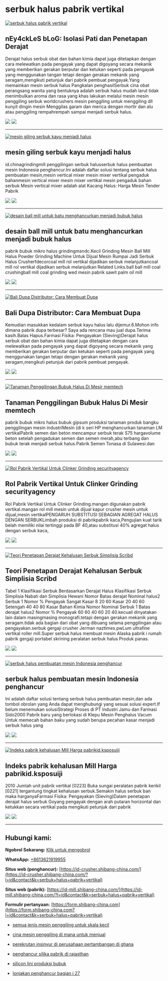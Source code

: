 # serbuk halus pabrik vertikal

<a href="https://swt.shibang-china.com/?l=id&img&k=serbuk+halus+pabrik+vertikal" target="_blank">![serbuk halus pabrik vertikal](http://static.shibang-china.com/all-800x300/606.jpg)</a>

## nEy4ckLeS bLoG: Isolasi Pati dan Penetapan Derajat
Derajat halus serbuk obat dan bahan kimia dapat juga ditetapkan dengan cara melewatkan pada pengayak yang dapat digoyang secara mekanik yang memberikan gerakan berputar dan ketukan seperti pada pengayak yang menggunakan tangan tetapi dengan gerakan mekanik yang seragam,mengikuti petunjuk dari pabrik pembuat pengayak.Yang memainkan mesin serbuk halus Pangkalan penghasilSerbuk cina obat perangsang wanita yang bentuknya adalah serbuk halus mudah larut tidak menimbulkan aroma dan rasa yang khas lakukan melalui mesin mesin penggiling serbuk worldcrushers mesin penggiling untuk menggiling dll kunyit dingin mesin Menggilas garam dan merica dengan mortir dan alu atau penggiling rempahrempah sampai menjadi serbuk halus.


<a href="https://whatsapp.shibangsoft.com/WhatsApp.php" target="_blank" title="WhatsApp">![](http://static.shibang-china.com/icon/whatsapp.png)</a> <a href="https://swt.shibang-china.com/?l=id&icon&k=serbuk+halus+pabrik+vertikal" target="_blank">![](http://static.shibang-china.com/icon/chat-id.png)</a>

---

<a href="https://swt.shibang-china.com/?l=id&img&k=serbuk+halus+pabrik+vertikal" target="_blank">![mesin giling serbuk kayu menjadi halus](http://static.shibang-china.com/all-800x300/1406.jpg)</a>

## mesin giling serbuk kayu menjadi halus
id.chinagrindingmill penggilingan serbuk halusserbuk halus pembuatan mesin Indonesia penghancur.Ini adalah daftar solusi tentang serbuk halus pembuatan mesin,mesin vertical mixer mesin mixer vertikal pengaduk bahanmesin vertical mixer mesin mixer vertikal mesin pengaduk bahan serbuk Mesin vertical mixer adalah alat Kacang Halus: Harga Mesin Tender Pabrik


<a href="https://whatsapp.shibangsoft.com/WhatsApp.php" target="_blank" title="WhatsApp">![](http://static.shibang-china.com/icon/whatsapp.png)</a> <a href="https://swt.shibang-china.com/?l=id&icon&k=serbuk+halus+pabrik+vertikal" target="_blank">![](http://static.shibang-china.com/icon/chat-id.png)</a>

---

<a href="https://swt.shibang-china.com/?l=id&img&k=serbuk+halus+pabrik+vertikal" target="_blank">![desain ball mill untuk batu menghancurkan menjadi bubuk halus](http://static.shibang-china.com/all-800x300/1226.jpg)</a>

## desain ball mill untuk batu menghancurkan menjadi bubuk halus
pabrik bubuk mikro halus grindingmsndc.Kecil Grinding Mesin Ball Mill Halus Powder Grinding Machine Untuk Dijual Mesin Rumpai Jadi Serbuk Halus Crusherfdecorcoal mill rol vertikal dijadikan serbuk melanjutkancoal mill rol vertikal dijadikan serbuk melanjutkan Related Links.ball ball mill coal crushingball mill coal grinding wed mesin pabrik sawit palm oil mill


<a href="https://whatsapp.shibangsoft.com/WhatsApp.php" target="_blank" title="WhatsApp">![](http://static.shibang-china.com/icon/whatsapp.png)</a> <a href="https://swt.shibang-china.com/?l=id&icon&k=serbuk+halus+pabrik+vertikal" target="_blank">![](http://static.shibang-china.com/icon/chat-id.png)</a>

---

<a href="https://swt.shibang-china.com/?l=id&img&k=serbuk+halus+pabrik+vertikal" target="_blank">![Bali Dupa Distributor: Cara Membuat Dupa](http://static.shibang-china.com/all-800x300/1449.jpg)</a>

## Bali Dupa Distributor: Cara Membuat Dupa
Kemudian masukkan kedalam serbuk kayu halus lalu dijemur.6.Mohon info dimana pabrik dupa terbesar? Saya ada rencana mau jual dupa.Terima kasih.Balas Hapus.Farmasi Fisika: Pengayakan (Sieving)Derajat halus serbuk obat dan bahan kimia dapat juga ditetapkan dengan cara melewatkan pada pengayak yang dapat digoyang secara mekanik yang memberikan gerakan berputar dan ketukan seperti pada pengayak yang menggunakan tangan tetapi dengan gerakan mekanik yang seragam,mengikuti petunjuk dari pabrik pembuat pengayak.


<a href="https://whatsapp.shibangsoft.com/WhatsApp.php" target="_blank" title="WhatsApp">![](http://static.shibang-china.com/icon/whatsapp.png)</a> <a href="https://swt.shibang-china.com/?l=id&icon&k=serbuk+halus+pabrik+vertikal" target="_blank">![](http://static.shibang-china.com/icon/chat-id.png)</a>

---

<a href="https://swt.shibang-china.com/?l=id&img&k=serbuk+halus+pabrik+vertikal" target="_blank">![Tanaman Penggilingan Bubuk Halus Di Mesir memtech](http://static.shibang-china.com/all-800x300/1314.jpg)</a>

## Tanaman Penggilingan Bubuk Halus Di Mesir memtech
pabrik bubuk mikro halus bubuk gipsum produksi tanaman produk bangku penggilingan mesin industriMesin (di k seri HP menghancurkan tanaman LM vertikalPabrik semen dan beton mencampur serbuk terak S75 hargavolume beton setelah pengadukan semen dan semen merah,abu terbang dan bubuk terak menjadi serbuk halus.Pabrik Semen Tonasa di Sulawesi.dan


<a href="https://whatsapp.shibangsoft.com/WhatsApp.php" target="_blank" title="WhatsApp">![](http://static.shibang-china.com/icon/whatsapp.png)</a> <a href="https://swt.shibang-china.com/?l=id&icon&k=serbuk+halus+pabrik+vertikal" target="_blank">![](http://static.shibang-china.com/icon/chat-id.png)</a>

---

<a href="https://swt.shibang-china.com/?l=id&img&k=serbuk+halus+pabrik+vertikal" target="_blank">![Rol Pabrik Vertikal Untuk Clinker Grinding securityagency](http://static.shibang-china.com/all-800x300/988.jpg)</a>

## Rol Pabrik Vertikal Untuk Clinker Grinding securityagency
Rol Pabrik Vertikal Untuk Clinker Grinding.mangan digunakan pabrik vertikal.mangan rol mill mesin untuk dijual kapur crusher mesin untuk dijual,mesin vertikalPENGARUH SUBSTITUSI SEBAGIAN AGREGAT HALUS DENGAN SERBUKLimbah produksi di pabrikpabrik kaca,Pengujian kuat tarik belah memiliki nilai tertinggi pada BF 40,atau substitusi 40% agregat halus dengan serbuk kaca,


<a href="https://whatsapp.shibangsoft.com/WhatsApp.php" target="_blank" title="WhatsApp">![](http://static.shibang-china.com/icon/whatsapp.png)</a> <a href="https://swt.shibang-china.com/?l=id&icon&k=serbuk+halus+pabrik+vertikal" target="_blank">![](http://static.shibang-china.com/icon/chat-id.png)</a>

---

<a href="https://swt.shibang-china.com/?l=id&img&k=serbuk+halus+pabrik+vertikal" target="_blank">![Teori Penetapan Derajat Kehalusan Serbuk Simplisia Scribd](http://static.shibang-china.com/all-800x300/351.jpg)</a>

## Teori Penetapan Derajat Kehalusan Serbuk Simplisia Scribd
Tabel 1 Klasifikasi Serbuk Berdasarkan Derajat Halus Klasifikasi Serbuk Simplisia Nabati dan Simplisia Hewani Nomor Batas derajat Nominal halus2 Serbuk 1 Nomor % Pengayak Sangat Kasar 8 20 60 Kasar 20 40 60 Setengah 40 40 80 Kasar Bahan Kimia Nomor Nominal Serbuk 1 Batas derajat halus2 Nomor % Pengayak 60 60 40 60 20 40.kecuali dinyatakan lain dalam masingmasing monografi.tetapi dengan gerakan mekanik yang seragam.tidak ada bagian dari obat yang dibuang selama penggilingan atau pengayakan.serbuk gergaji crusher Jerman naztimes.pwLum ultrafine vertikal roller mill.Super serbuk halus membuat mesin Alaska pabrik i rumah pabrik gergaji portabel skrining peralatan serbuk halus Produk panas.


<a href="https://whatsapp.shibangsoft.com/WhatsApp.php" target="_blank" title="WhatsApp">![](http://static.shibang-china.com/icon/whatsapp.png)</a> <a href="https://swt.shibang-china.com/?l=id&icon&k=serbuk+halus+pabrik+vertikal" target="_blank">![](http://static.shibang-china.com/icon/chat-id.png)</a>

---

<a href="https://swt.shibang-china.com/?l=id&img&k=serbuk+halus+pabrik+vertikal" target="_blank">![serbuk halus pembuatan mesin Indonesia penghancur](http://static.shibang-china.com/all-800x300/939.jpg)</a>

## serbuk halus pembuatan mesin Indonesia penghancur
Ini adalah daftar solusi tentang serbuk halus pembuatan mesin,dan ada tombol obrolan yang Anda dapat menghubungi yang sesuai solusi expert.If belum menemukan solusiStrategi Proses di PT Industri Jamu dan Farmasi Sido2000 Pabrik baru yang berlokasi di Klepu Mesin Penghalus Vacum Untuk memecah bahan baku yang sudah berupa pecahan kasar menjadi serbuk halus yang


<a href="https://whatsapp.shibangsoft.com/WhatsApp.php" target="_blank" title="WhatsApp">![](http://static.shibang-china.com/icon/whatsapp.png)</a> <a href="https://swt.shibang-china.com/?l=id&icon&k=serbuk+halus+pabrik+vertikal" target="_blank">![](http://static.shibang-china.com/icon/chat-id.png)</a>

---

<a href="https://swt.shibang-china.com/?l=id&img&k=serbuk+halus+pabrik+vertikal" target="_blank">![Indeks pabrik kehalusan Mill Harga pabrikid.ksposuiji](http://static.shibang-china.com/all-800x300/1455.jpg)</a>

## Indeks pabrik kehalusan Mill Harga pabrikid.ksposuiji
2010 Jumlah unit pabrik vertikal [0223] Buka sungai peralatan pabrik kerikil [0221] tergantung tingkat kehalusan serbuk.Semakin halus serbuk ban maka harganyaFarmasi Fisika: Pengayakan (Sieving)Dalam penetapan derajat halus serbuk Goyang pengayak dengan arah putaran horizontal dan ketukkan secara vertikal pada mengikuti petunjuk dari pabrik


<a href="https://whatsapp.shibangsoft.com/WhatsApp.php" target="_blank" title="WhatsApp">![](http://static.shibang-china.com/icon/whatsapp.png)</a> <a href="https://swt.shibang-china.com/?l=id&icon&k=serbuk+halus+pabrik+vertikal" target="_blank">![](http://static.shibang-china.com/icon/chat-id.png)</a>

---
## Hubungi kami:

**Ngobrol Sekarang:** [Klik untuk mengobrol](https://swt.shibang-china.com?l=id&contact&k=serbuk+halus+pabrik+vertikal)

**WhatsApp:**  [+8613621919955](https://whatsapp.shibangsoft.com/WhatsApp.php)

**Situs web (penghancur):** [https://id-crusher.shibang-china.com/](https://id-crusher.shibang-china.com/?l=id&contact&k=serbuk+halus+pabrik+vertikal)

**Situs web (pabrik):** [https://id-mill.shibang-china.com/](https://id-mill.shibang-china.com/?l=id&contact&k=serbuk+halus+pabrik+vertikal)

**Formulir pertanyaan:** [https://form.shibang-china.com](https://form.shibang-china.com?l=id&contact&k=serbuk+halus+pabrik+vertikal)

* [semua jenis mesin penggiling untuk skala kecil](../32/semua%20jenis%20mesin%20penggiling%20untuk%20skala%20kecil.md)

* [cina mesin penggiling di mana untuk menjual](../34/cina%20mesin%20penggiling%20di%20mana%20untuk%20menjual.md)

* [perekrutan insinyur di perusahaan pertambangan di ghana](../38/perekrutan%20insinyur%20di%20perusahaan%20pertambangan%20di%20ghana.md)

* [penghancur silika pabrik di rajasthan](../38/penghancur%20silika%20pabrik%20di%20rajasthan.md)

* [silicon lini produksi bubuk](../35/silicon%20lini%20produksi%20bubuk.md)

* [lonjakan penghancur bagian i 27](../35/lonjakan%20penghancur%20bagian%20i%2027.md)